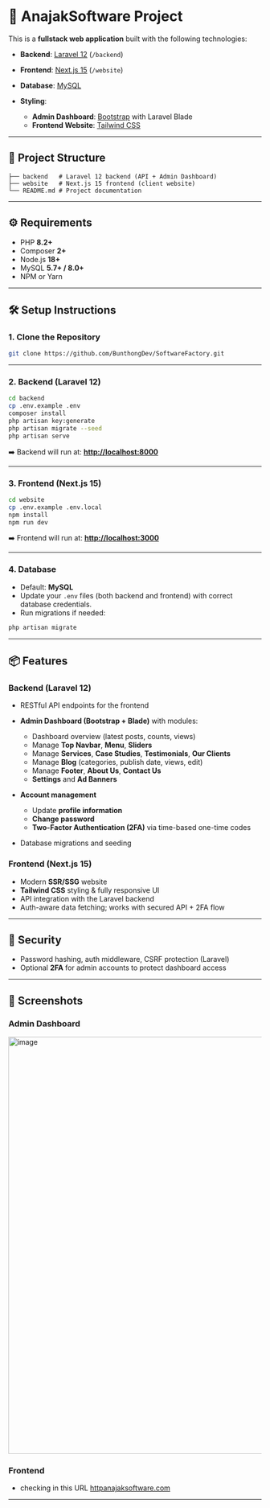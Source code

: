 

# 🚀 AnajakSoftware Project

This is a **fullstack web application** built with the following technologies:

* **Backend**: [Laravel 12](https://laravel.com/) (`/backend`)
* **Frontend**: [Next.js 15](https://nextjs.org/) (`/website`)
* **Database**: [MySQL](https://www.mysql.com/)
* **Styling**:

  * **Admin Dashboard**: [Bootstrap](https://getbootstrap.com/) with Laravel Blade
  * **Frontend Website**: [Tailwind CSS](https://tailwindcss.com/)

---

## 📂 Project Structure

```
├── backend   # Laravel 12 backend (API + Admin Dashboard)
├── website   # Next.js 15 frontend (client website)
└── README.md # Project documentation
```

---

## ⚙️ Requirements

* PHP **8.2+**
* Composer **2+**
* Node.js **18+**
* MySQL **5.7+ / 8.0+**
* NPM or Yarn

---

## 🛠️ Setup Instructions

### 1. Clone the Repository

```bash
git clone https://github.com/BunthongDev/SoftwareFactory.git
```

---

### 2. Backend (Laravel 12)

```bash
cd backend
cp .env.example .env
composer install
php artisan key:generate
php artisan migrate --seed
php artisan serve
```

➡️ Backend will run at: **[http://localhost:8000](http://localhost:8000)**

---

### 3. Frontend (Next.js 15)

```bash
cd website
cp .env.example .env.local
npm install
npm run dev
```

➡️ Frontend will run at: **[http://localhost:3000](http://localhost:3000)**

---

### 4. Database

* Default: **MySQL**
* Update your `.env` files (both backend and frontend) with correct database credentials.
* Run migrations if needed:

```bash
php artisan migrate
```


---

## 📦 Features

### Backend (Laravel 12)

* RESTful API endpoints for the frontend
* **Admin Dashboard (Bootstrap + Blade)** with modules:

  * Dashboard overview (latest posts, counts, views)
  * Manage **Top Navbar**, **Menu**, **Sliders**
  * Manage **Services**, **Case Studies**, **Testimonials**, **Our Clients**
  * Manage **Blog** (categories, publish date, views, edit)
  * Manage **Footer**, **About Us**, **Contact Us**
  * **Settings** and **Ad Banners**
* **Account management**

  * Update **profile information**
  * **Change password**
  * **Two-Factor Authentication (2FA)** via time-based one-time codes
* Database migrations and seeding

### Frontend (Next.js 15)

* Modern **SSR/SSG** website
* **Tailwind CSS** styling & fully responsive UI
* API integration with the Laravel backend
* Auth-aware data fetching; works with secured API + 2FA flow

---

## 🔐 Security

* Password hashing, auth middleware, CSRF protection (Laravel)
* Optional **2FA** for admin accounts to protect dashboard access


---

## 📸 Screenshots

### Admin Dashboard

<img width="1509" height="830" alt="image" src="https://github.com/user-attachments/assets/6e434c6b-064b-41c3-af6b-36a0d5a80982" />

### Frontend

* checking in this URL [httpanajaksoftware.com](https://www.anajaksoftware.com/)


---


